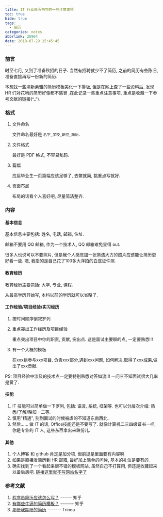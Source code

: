 ```yaml
---
title: IT 行业简历书写的一些注意事项
toc: true
hide: true
tags:
  - 简历
categories: notes
abbrlink: 28904
date: 2018-07-29 15:45:45
---
```


### 前言

时至七月, 又到了准备秋招的日子. 当然有招聘就少不了简历, 之前的简历有些陈旧, 准备直接再写一份新的简历. 

本想找一些清新素雅的简历模板美化一下排版, 但是在网上查了一些资料后, 发现 HR 们对花哨的简历好像都不感冒 ,在此记录一些重点注意事项, 重点是收藏一下参考文献的链接(^_^).
<!-- more -->

### 格式

1. 文件命名

   文件命名最好是 `名字_学校_职位_简历`.

2. 文件格式

   最好是 PDF 格式, 不容易乱码. 

3. 篇幅

   应届毕业生一页篇幅应该足够了, 去繁就简, 挑重点写就好.

4. 页面布局

   布局的话看个人喜好吧, 尽量简洁整齐.

### 内容

#### 基本信息

基本信息主要包括: 姓名, 电话, 邮箱, 住址.

邮箱不要用 QQ 邮箱, 作为一个技术人, QQ 邮箱难免显得 out.

 很多人也说可以不要照片, 但是我个人感觉加一张简洁大方的照片应该能让简历更好看一些. 嗯, 我指的是自己花了100多大洋拍的白底证件照.

#### 教育经历

教育经历主要包括: 大学, 专业, 课程. 

从最高学历开始写, 本科以前的学历就可以省略了.

#### 工作经验/项目经验/实习经历

1. 按时间顺序倒叙罗列

2. 重点突出工作经历及项目经验

   重点突出项目中你的职责, 贡献, 突出点. 这是面试主要聊的点, 一定要熟悉!!!

3. 有一个大概的模板

   在xxx组参与xxx项目, 负责xxx部分,遇到xxx问题, 如何解决,取得了xxx成果,做出了xxx贡献.

PS: 项目经验中涉及的技术点一定要特别熟悉对答如流!!! 一问三不知面试很大几率是黄了.

#### 技能

1. IT 技能可以简单做一下罗列, 包括: 语言, 系统, 框架等. 也可以分层次介绍: 熟悉/了解/略知一二等.
2. 慎用"精通", 别到面试的时候被虐的不知道东南西北.
3. 然后...... 做 IT 的话, Office技能还是不要写了. 就像计算机二三四级证书一样, 你是专业的 IT 人, 这些东西拿出来跌份儿.

#### 其他

1. 个人博客 和 github 肯定是加分项, 但前提是里面要有内容啊.
2. 如果是直接发简历到 HR 邮箱, 最好加上简单的问候, 基本的礼仪是要有的. 
3. 确实找到了一个看起来很不错的模板网站, 虽然自己不打算用, 但还是收藏起来以备后患吧. [链接这里就不写网站名字了](http://www.500d.me/editresume/)  

### 参考文献

1. [程序员简历应该怎么写？](https://www.zhihu.com/question/25002833) ------ 知乎
2. [有哪些牛逼的简历模板？](https://www.zhihu.com/question/26265144) ------- 知乎
3. [那份我期盼的简历](http://b.codekk.com/detail/Trinea/%E9%82%A3%E4%BB%BD%E6%88%91%E6%9C%9F%E7%9B%BC%E7%9A%84%E7%AE%80%E5%8E%86) ------- Trinea
